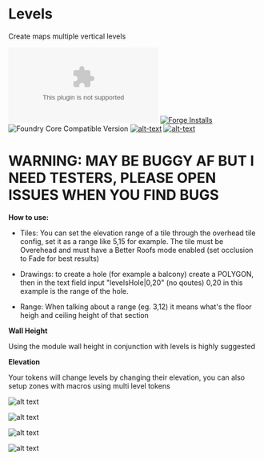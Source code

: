 # Levels
Create maps multiple vertical levels

![Latest Release Download Count](https://img.shields.io/github/downloads/theripper93/Levels/latest/module.zip?color=2b82fc&label=DOWNLOADS&style=for-the-badge) [![Forge Installs](https://img.shields.io/badge/dynamic/json?label=Forge%20Installs&query=package.installs&suffix=%25&url=https%3A%2F%2Fforge-vtt.com%2Fapi%2Fbazaar%2Fpackage%2Flevels&colorB=03ff1c&style=for-the-badge)](https://forge-vtt.com/bazaar#package=levels) ![Foundry Core Compatible Version](https://img.shields.io/badge/dynamic/json.svg?url=https%3A%2F%2Fraw.githubusercontent.com%2Ftheripper93%2FLevels%2Fmain%2Fmodule.json&label=Foundry%20Version&query=$.compatibleCoreVersion&colorB=orange&style=for-the-badge) [![alt-text](https://img.shields.io/badge/-Patreon-%23ff424d?style=for-the-badge)](https://www.patreon.com/theripper93) [![alt-text](https://img.shields.io/badge/-Discord-%235662f6?style=for-the-badge)](https://discord.gg/V9YD94AeY3)

# WARNING: MAY BE BUGGY AF BUT I NEED TESTERS, PLEASE OPEN ISSUES WHEN YOU FIND BUGS

**How to use:**

* Tiles: You can set the elevation range of a tile through the overhead tile config, set it as a range like 5,15 for example. The tile must be Overehead and must have a Better Roofs mode enabled (set occlusion to Fade for best results)

* Drawings: to create a hole (for example a balcony) create a POLYGON, then in the text field input "levelsHole|0,20" (no qoutes) 0,20 in this example is the range of the hole.

* Range: When talking about a range (eg. 3,12) it means what's the floor heigh and ceiling height of that section

**Wall Height**

Using the module wall height in conjunction with levels is highly suggested

**Elevation**

Your tokens will change levels by changing their elevation, you can also setup zones with macros using multi level tokens


![alt text](https://github.com/theripper93/Levels/raw/main/wiki/levelstileconfig.jpg)

![alt text](https://raw.githubusercontent.com/theripper93/Levels/main/wiki/holesdconfig.jpg)

![alt text](https://github.com/theripper93/Levels/raw/main/wiki/levelsdm2.png)

![alt text](https://github.com/theripper93/Levels/raw/main/wiki/levelsdm1.png)
